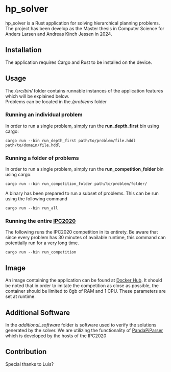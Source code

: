 # hp_solver

hp_solver is a Rust application for solving hierarchical planning problems. <br>
The project has been develop as the Master thesis in Computer Science for Anders Larsen and Andreas Kinch Jessen in 2024. 

## Installation

The application requires Cargo and Rust to be installed on the device.

## Usage

The _/src/bin/_ folder contains runnable instances of the application features which will be explained below. <br>
Problems can be located in the _/problems_ folder

### Running an individual problem

In order to run a single problem, simply run the **run_depth_first** bin using cargo:

```
cargo run --bin run_depth_first path/to/problem/file.hddl path/to/domain/file.hddl
```

### Running a folder of problems

In order to run a single problem, simply run the **run_competition_folder** bin using cargo:

```
cargo run --bin run_competition_folder path/to/problem/folder/
```

A binary has been prepared to run a subset of problems. This can be run using the following command

```
cargo run --bin run_all
```

### Running the entire [IPC2020](https://ipc2020.hierarchical-task.net/) 

The following runs the IPC2020 competition in its entirety. Be aware that since every problem has 30 minutes of available runtime, this command can potentially run for a very long time.

```
cargo run --bin run_competition
```

## Image

An image containing the application can be found at [Docker Hub](https://hub.docker.com/repository/docker/blackdux/hp_solver_image/general). It should be noted that in order to imitate the competition as close as possible, the container should be limited to 8gb of RAM and 1 CPU. These parameters are set at runtime.

## Additional Software

In the _additional_software_ folder is software used to verify the solutions generated by the solver. We are utilizing the functionality of [PandaPiParser](https://github.com/panda-planner-dev/pandaPIparser) which is developed by the hosts of the IPC2020

## Contribution

Special thanks to Luis?
